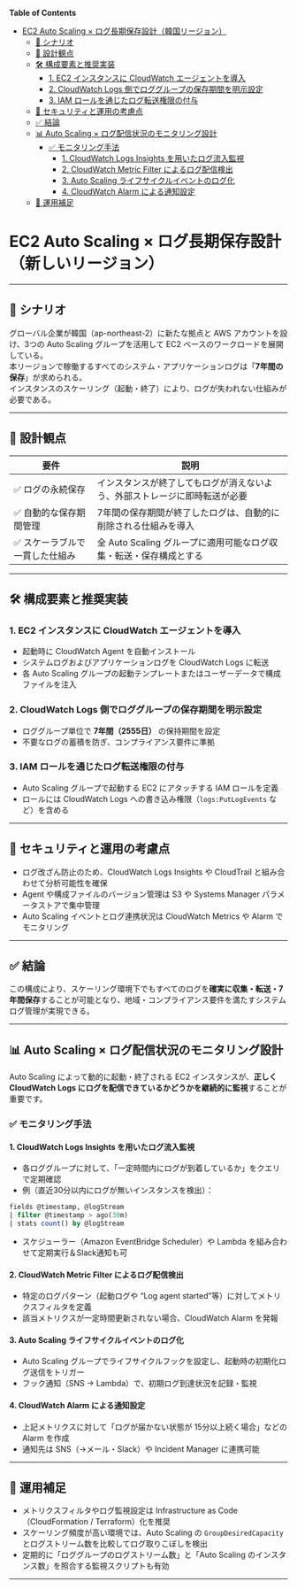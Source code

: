 <!-- START doctoc generated TOC please keep comment here to allow auto update -->
<!-- DON'T EDIT THIS SECTION, INSTEAD RE-RUN doctoc TO UPDATE -->
**Table of Contents**

- [EC2 Auto Scaling × ログ長期保存設計（韓国リージョン）](#ec2-auto-scaling-%C3%97-%E3%83%AD%E3%82%B0%E9%95%B7%E6%9C%9F%E4%BF%9D%E5%AD%98%E8%A8%AD%E8%A8%88%E9%9F%93%E5%9B%BD%E3%83%AA%E3%83%BC%E3%82%B8%E3%83%A7%E3%83%B3)
  - [📘 シナリオ](#-%E3%82%B7%E3%83%8A%E3%83%AA%E3%82%AA)
  - [🧠 設計観点](#-%E8%A8%AD%E8%A8%88%E8%A6%B3%E7%82%B9)
  - [🛠️ 構成要素と推奨実装](#-%E6%A7%8B%E6%88%90%E8%A6%81%E7%B4%A0%E3%81%A8%E6%8E%A8%E5%A5%A8%E5%AE%9F%E8%A3%85)
    - [1. EC2 インスタンスに CloudWatch エージェントを導入](#1-ec2-%E3%82%A4%E3%83%B3%E3%82%B9%E3%82%BF%E3%83%B3%E3%82%B9%E3%81%AB-cloudwatch-%E3%82%A8%E3%83%BC%E3%82%B8%E3%82%A7%E3%83%B3%E3%83%88%E3%82%92%E5%B0%8E%E5%85%A5)
    - [2. CloudWatch Logs 側でロググループの保存期間を明示設定](#2-cloudwatch-logs-%E5%81%B4%E3%81%A7%E3%83%AD%E3%82%B0%E3%82%B0%E3%83%AB%E3%83%BC%E3%83%97%E3%81%AE%E4%BF%9D%E5%AD%98%E6%9C%9F%E9%96%93%E3%82%92%E6%98%8E%E7%A4%BA%E8%A8%AD%E5%AE%9A)
    - [3. IAM ロールを通じたログ転送権限の付与](#3-iam-%E3%83%AD%E3%83%BC%E3%83%AB%E3%82%92%E9%80%9A%E3%81%98%E3%81%9F%E3%83%AD%E3%82%B0%E8%BB%A2%E9%80%81%E6%A8%A9%E9%99%90%E3%81%AE%E4%BB%98%E4%B8%8E)
  - [🔐 セキュリティと運用の考慮点](#-%E3%82%BB%E3%82%AD%E3%83%A5%E3%83%AA%E3%83%86%E3%82%A3%E3%81%A8%E9%81%8B%E7%94%A8%E3%81%AE%E8%80%83%E6%85%AE%E7%82%B9)
  - [✅ 結論](#-%E7%B5%90%E8%AB%96)
  - [📊 Auto Scaling × ログ配信状況のモニタリング設計](#-auto-scaling-%C3%97-%E3%83%AD%E3%82%B0%E9%85%8D%E4%BF%A1%E7%8A%B6%E6%B3%81%E3%81%AE%E3%83%A2%E3%83%8B%E3%82%BF%E3%83%AA%E3%83%B3%E3%82%B0%E8%A8%AD%E8%A8%88)
    - [✅ モニタリング手法](#-%E3%83%A2%E3%83%8B%E3%82%BF%E3%83%AA%E3%83%B3%E3%82%B0%E6%89%8B%E6%B3%95)
      - [1. CloudWatch Logs Insights を用いたログ流入監視](#1-cloudwatch-logs-insights-%E3%82%92%E7%94%A8%E3%81%84%E3%81%9F%E3%83%AD%E3%82%B0%E6%B5%81%E5%85%A5%E7%9B%A3%E8%A6%96)
      - [2. CloudWatch Metric Filter によるログ配信検出](#2-cloudwatch-metric-filter-%E3%81%AB%E3%82%88%E3%82%8B%E3%83%AD%E3%82%B0%E9%85%8D%E4%BF%A1%E6%A4%9C%E5%87%BA)
      - [3. Auto Scaling ライフサイクルイベントのログ化](#3-auto-scaling-%E3%83%A9%E3%82%A4%E3%83%95%E3%82%B5%E3%82%A4%E3%82%AF%E3%83%AB%E3%82%A4%E3%83%99%E3%83%B3%E3%83%88%E3%81%AE%E3%83%AD%E3%82%B0%E5%8C%96)
      - [4. CloudWatch Alarm による通知設定](#4-cloudwatch-alarm-%E3%81%AB%E3%82%88%E3%82%8B%E9%80%9A%E7%9F%A5%E8%A8%AD%E5%AE%9A)
  - [🔁 運用補足](#-%E9%81%8B%E7%94%A8%E8%A3%9C%E8%B6%B3)

<!-- END doctoc generated TOC please keep comment here to allow auto update -->


#  EC2 Auto Scaling × ログ長期保存設計（新しいリージョン）

---

## 📘 シナリオ

グローバル企業が韓国（ap-northeast-2）に新たな拠点と AWS アカウントを設け、3つの Auto Scaling グループを活用して EC2 ベースのワークロードを展開している。  
本リージョンで稼働するすべてのシステム・アプリケーションログは「**7年間の保存**」が求められる。  
インスタンスのスケーリング（起動・終了）により、ログが失われない仕組みが必要である。

---

## 🧠 設計観点

| 要件 | 説明 |
|------|------|
| ✅ ログの永続保存 | インスタンスが終了してもログが消えないよう、外部ストレージに即時転送が必要 |
| ✅ 自動的な保存期間管理 | 7年間の保存期間が終了したログは、自動的に削除される仕組みを導入 |
| ✅ スケーラブルで一貫した仕組み | 全 Auto Scaling グループに適用可能なログ収集・転送・保存構成とする |

---

## 🛠️ 構成要素と推奨実装

### 1. EC2 インスタンスに CloudWatch エージェントを導入

- 起動時に CloudWatch Agent を自動インストール
- システムログおよびアプリケーションログを CloudWatch Logs に転送
- 各 Auto Scaling グループの起動テンプレートまたはユーザーデータで構成ファイルを注入

### 2. CloudWatch Logs 側でロググループの保存期間を明示設定

- ロググループ単位で **7年間（2555日）** の保持期間を設定
- 不要なログの蓄積を防ぎ、コンプライアンス要件に準拠

### 3. IAM ロールを通じたログ転送権限の付与

- Auto Scaling グループで起動する EC2 にアタッチする IAM ロールを定義
- ロールには CloudWatch Logs への書き込み権限（`logs:PutLogEvents` など）を含める

---

## 🔐 セキュリティと運用の考慮点

- ログ改ざん防止のため、CloudWatch Logs Insights や CloudTrail と組み合わせて分析可能性を確保
- Agent や構成ファイルのバージョン管理は S3 や Systems Manager パラメータストアで集中管理
- Auto Scaling イベントとログ連携状況は CloudWatch Metrics や Alarm でモニタリング

---

## ✅ 結論

この構成により、スケーリング環境下でもすべてのログを**確実に収集・転送・7年間保存**することが可能となり、地域・コンプライアンス要件を満たすシステムログ管理が実現できる。


---

## 📊 Auto Scaling × ログ配信状況のモニタリング設計

Auto Scaling によって動的に起動・終了される EC2 インスタンスが、**正しく CloudWatch Logs にログを配信できているかどうかを継続的に監視**することが重要です。

### ✅ モニタリング手法

#### 1. CloudWatch Logs Insights を用いたログ流入監視

- 各ロググループに対して、「一定時間内にログが到着しているか」をクエリで定期確認
- 例（直近30分以内にログが無いインスタンスを検出）：

```sql
fields @timestamp, @logStream
| filter @timestamp > ago(30m)
| stats count() by @logStream
```

- スケジューラー（Amazon EventBridge Scheduler）や Lambda を組み合わせて定期実行＆Slack通知も可

#### 2. CloudWatch Metric Filter によるログ配信検出

- 特定のログパターン（起動ログや “Log agent started”等）に対してメトリクスフィルタを定義
- 該当メトリクスが一定時間更新されない場合、CloudWatch Alarm を発報

#### 3. Auto Scaling ライフサイクルイベントのログ化

- Auto Scaling グループでライフサイクルフックを設定し、起動時の初期化ログ送信をトリガー
- フック通知（SNS → Lambda）で、初期ログ到達状況を記録・監視

#### 4. CloudWatch Alarm による通知設定

- 上記メトリクスに対して「ログが届かない状態が 15分以上続く場合」などの Alarm を作成
- 通知先は SNS（→メール・Slack）や Incident Manager に連携可能

---

## 🔁 運用補足

- メトリクスフィルタやログ監視設定は Infrastructure as Code（CloudFormation / Terraform）化を推奨
- スケーリング頻度が高い環境では、Auto Scaling の `GroupDesiredCapacity` とログストリーム数を比較してログ取りこぼしを検出
- 定期的に「ロググループのログストリーム数」と「Auto Scaling のインスタンス数」を照合する監視スクリプトも有効

---

